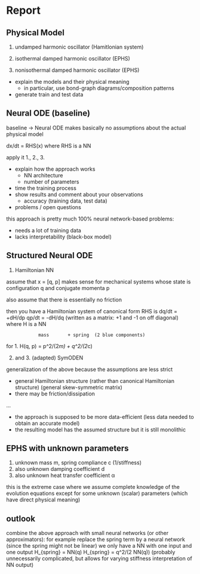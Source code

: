# Report

## Physical Model

1. undamped harmonic oscillator (Hamitlonian system)

2. isothermal damped harmonic oscillator (EPHS)

3. nonisothermal damped harmonic oscillator (EPHS)

- explain the models and their physical meaning
    - in particular, use bond-graph diagrams/composition patterns
- generate train and test data


## Neural ODE (baseline)

baseline -> Neural ODE makes basically no assumptions about the actual physical model

dx/dt = RHS(x) where RHS is a NN

apply it 1., 2., 3.

- explain how the approach works
    - NN architecture
    - number of parameters
- time the training process
- show results and comment about your observations
    - accuracy (training data, test data)
- problems / open questions


this approach is pretty much 100% neural network-based
problems:
- needs a lot of training data
- lacks interpretability (black-box model)



## Structured Neural ODE

1. Hamiltonian NN

assume that
x = [q, p]
makes sense for mechanical systems whose state is
configuration q and conjugate momenta p

also assume that there is essentially no friction

then you have a Hamiltonian system of canonical form
RHS is
dq/dt = +dH/dp
qp/dt = -dH/dq   (written as a matrix: +1 and -1 on off diagonal)
where H is a NN


                mass       + spring  (2 blue components)
for 1. H(q, p) = p^2/(2*m) + q^2/(2*c) 


2. and 3. (adapted) SymODEN

generalization of the above
because the assumptions are less strict

- general Hamiltonian structure (rather than canonical Hamiltonian structure)
  (general skew-symmetric matrix)
- there may be friction/dissipation

...


- the approach is supposed to be more data-efficient (less data needed to obtain an accurate model)
- the resulting model has the assumed structure but it is still monolithic


## EPHS with unknown parameters

1. unknown mass m, spring compliance c (1/stiffness)
2. also unknown damping coefficient d
3. also unknown heat transfer coefficient α

this is the extreme case where we assume complete knowledge of the evolution equations
except for some unknown (scalar) parameters (which have direct physical meaning)



## outlook

combine the above approach with small neural networks (or other approximators):
for example replace the spring term by a neural network (since the spring might not be linear)
we only have a NN with one input and one output 
H_{spring} = NN(q)
H_{spring} = q^2/(2 NN(q))  (probably unnecessarily complicated, but allows for varying stiffness interpretation of NN output)
